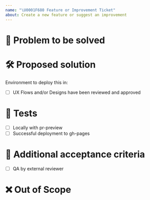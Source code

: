 ```yaml
---
name: "\U0001F680 Feature or Improvement Ticket"
about: Create a new feature or suggest an improvement
---
```


# 🎯 Problem to be solved

<!--Describe in detail the problem to be solved by this feature/enhancement and why it is important.-->

# 🛠️ Proposed solution

<!--Describe the solution to be implemented-->

Environment to deploy this in:

- [ ] UX Flows and/or Designs have been reviewed and approved

# 🧪 Tests

<!--Delete any irrelevant item and add other mandatory tests that should be passing-->
- [ ] Locally with pr-preview
- [ ] Successful deployment to gh-pages

# 👐 Additional acceptance criteria

<!--Delete any irrelevant item and add any additional acceptance criteria for this issue to be marked as closed.-->

- [ ] QA by external reviewer

# ❌ Out of Scope

<!--If there is anything to highlight as out of scope for this issue, please outline it here.-->

<!--# ✅ Issue Creation Checklist

Delete this section once you have validated that this ticket is
- [ ] Feasible: it can be completed in one sprint (2 weeks) by a single person, otherwise split the ticket into multiple issues
- [ ] Actionable: any contributor must be able to determine immediately what needs to be done to complete the ticket
- [ ] Clear: all contributors have a shared understanding of what it means
- [ ] Testable: there is an effective way to determine if the functionality works as expected -->
